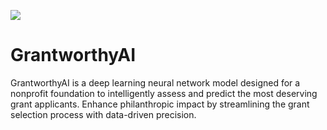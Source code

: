 ![](https://sos-ch-dk-2.exo.io/public-website-production-2022/filer_public_thumbnails/filer_public/72/b7/72b7892e-4826-4a92-848d-9d9fcdfb0768/hbp_team_proposes_new_categorisation_scheme_for_neuron-astrocyte_network_models-1.png__945x706_q85_subsampling-2.png)
# GrantworthyAI
GrantworthyAI is a deep learning neural network model designed for a nonprofit foundation to intelligently assess and predict the most deserving grant applicants. Enhance  philanthropic impact by streamlining the grant selection process with data-driven precision.

